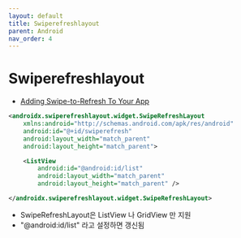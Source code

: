 ```yaml
---
layout: default
title: Swiperefreshlayout
parent: Android
nav_order: 4
---
```


# Swiperefreshlayout

- [Adding Swipe-to-Refresh To Your App](https://developer.android.com/develop/ui/views/touch-and-input/swipe/add-swipe-interface)


```xml
<androidx.swiperefreshlayout.widget.SwipeRefreshLayout
    xmlns:android="http://schemas.android.com/apk/res/android"
    android:id="@+id/swiperefresh"
    android:layout_width="match_parent"
    android:layout_height="match_parent">

    <ListView
        android:id="@android:id/list"
        android:layout_width="match_parent"
        android:layout_height="match_parent" />

</androidx.swiperefreshlayout.widget.SwipeRefreshLayout>
```

- SwipeRefreshLayout은 ListView 나 GridView 만 지원
- "@android:id/list" 라고 설정하면 갱신됨
